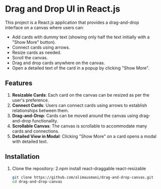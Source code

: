 # Drag and Drop UI in React.js

This project is a React.js application that provides a drag-and-drop interface on a canvas where users can:
- Add cards with dummy text (showing only half the text initially with a "Show More" button).
- Connect cards using arrows.
- Resize cards as needed.
- Scroll the canvas.
- Drag and drop cards anywhere on the canvas.
- Open a detailed text of the card in a popup by clicking "Show More".

## Features
1. **Resizable Cards**: Each card on the canvas can be resized as per the user's preference.
2. **Connect Cards**: Users can connect cards using arrows to establish relationships between them.
3. **Drag-and-Drop**: Cards can be moved around the canvas using drag-and-drop functionality.
4. **Scrollable Canvas**: The canvas is scrollable to accommodate many cards and connections.
5. **Detailed View in Modal**: Clicking "Show More" on a card opens a modal with detailed text.

## Installation

1. Clone the repository:
2.npm install react-draggable react-resizable


   ```bash
   git clone https://github.com/alimausmani/drag-and-drop-canvas.git
   cd drag-and-drop-canvas

